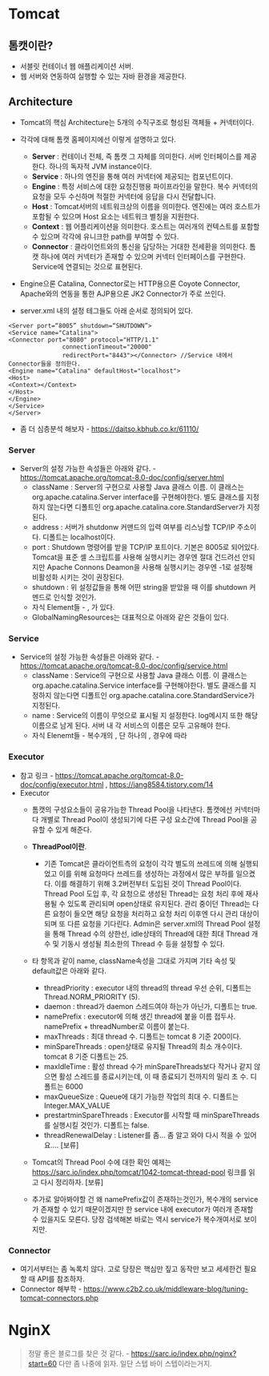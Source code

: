 # Tomcat

## 톰캣이란?
+ 서블릿 컨테이너 웹 애플리케이션 서버.
+ 웹 서버와 연동하여 실행할 수 있는 자바 환경을 제공한다.

## Architecture
+ Tomcat의 핵심 Architecture는 5개의 수직구조로 형성된 객체들 + 커넥터이다.
+ 각각에 대해 톰캣 홈페이지에선 이렇게 설명하고 있다.
    * **Server** : 컨테이너 전체, 즉 톰캣 그 자체를 의미한다. 서버 인터페이스를 제공한다. 하나의 독자적 JVM instance이다.
    * **Service** : 하나의 엔진을 통해 여러 커넥터에 제공되는 컴포넌트이다.
    * **Engine** : 특정 서비스에 대한 요청진행용 파이프라인을 말한다. 복수 커넥터의 요청을 모두 수신하며 적절한 커넥터에 응답을 다시 전달합니다.
    * **Host** : Tomcat서버의 네트워크상의 이름을 의미한다. 엔진에는 여러 호스트가 포함될 수 있으며 Host 요소는 네트워크 별칭을 지원한다.
    * **Context** : 웹 어플리케이션을 의미한다. 호스트는 여러개의 컨텍스트를 포함할 수 있으며 각각에 유니크한 path를 부여할 수 있다.
    * **Connector** : 클라이언트와의 통신을 담당하는 거대한 전세환을 의미한다. 톰캣 하나에 여러 커넥터가 존재할 수 있으며 커넥터 인터페이스를 구현한다. Service에 연결되는 것으로 표현된다.

+ Engine으론 Catalina, Connector로는 HTTP용으론 Coyote Connector, Apache와의 연동을 통한 AJP용으론 JK2 Connector가 주로 쓰인다.

+ server.xml 내의 설정 테그들도 아래 순서로 정의되어 있다.
```
<Server port=“8005” shutdown=“SHUTDOWN”>
<Service name="Catalina">
<Connector port="8080" protocol="HTTP/1.1"
               connectionTimeout="20000"
               redirectPort="8443"></Connector> //Service 내에서 Connector들을 정의한다.
<Engine name="Catalina" defaultHost="localhost">
<Host>
<Context></Context>
</Host>
</Engine>
</Service>
</Server>
```

+ 좀 더 심층분석 해보자 - https://daitso.kbhub.co.kr/61110/

### Server
+ Server의 설정 가능한 속성들은 아래와 같다. - https://tomcat.apache.org/tomcat-8.0-doc/config/server.html
    * className : Server의 구현으로 사용할 Java 클래스 이름. 이 클래스는 org.apache.catalina.Server interface를 구현해야한다. 별도 클래스를 지정하지 않는다면 디폴트인 org.apache.catalina.core.StandardServer가 지정된다.
    * address : 서버가 shutdonw 커맨드의 입력 여부를 리스닝할 TCP/IP 주소이다. 디폴트는 localhost이다.
    * port : Shutdown 명령어를 받을 TCP/IP 포트이다. 기본은 8005로 되어있다. Tomcat을 표준 셸 스크립트를 사용해 실행시키는 경우엔 절대 건드려선 안되지만 Apache Connons Deamon을 사용해 실행시키는 경우엔 -1로 설정해 비활성화 시키는 것이 권장된다.
    * shutdown : 위 설정값들을 통해 어떤 string을 받았을 때 이를 shutdown 커멘드로 인식할 것인가.
    * 자식 Element들 - <Service>, <GlobalNamingResources>가 있다.
    * GlobalNamingResources는 대표적으로 아래와 같은 것들이 있다.

### Service
+ Service의 설정 가능한 속성들은 아래와 같다. - https://tomcat.apache.org/tomcat-8.0-doc/config/service.html
    * className : Service의 구현으로 사용할 Java 클래스 이름. 이 클래스는 org.apache.catalina.Service interface를 구현해야한다. 별도 클래스를 지정하지 않는다면 디폴트인 org.apache.catalina.core.StandardService가 지정된다.
    * name : Service의 이름이 무엇으로 표시될 지 설정한다. log메시지 또한 해당 이름으로 남게 된다. 서버 내 각 서비스의 이름은 모두 고유해야 한다.
    * 자식 Elenemt들 - 복수개의 <Connector>, 단 하나의 <Engine>, 경우에 따라 <Executor>


### Executor
+ 참고 링크 - https://tomcat.apache.org/tomcat-8.0-doc/config/executor.html , https://jang8584.tistory.com/14
+ Executor
    * 톰캣의 구성요소들이 공유가능한 Thread Pool을 나타낸다. 톰캣에선 커넥터마다 개별로 Thread Pool이 생성되기에 다른 구성 요소간에 Thread Pool을 공유할 수 있게 해준다.
    * **ThreadPool이란**.
        + 기존 Tomcat은 클라이언트측의 요청이 각각 별도의 쓰레드에 의해 실행되었고 이를 위해 요청마다 쓰레드를 생성하는 과정에서 많은 부하를 일으켰다. 이를 해결하기 위해 3.2버전부터 도입된 것이 Thread Pool이다. Thread Pool 도입 후, 각 요청으로 생성된 Thread는 요청 처리 후에 재사용될 수 있도록 관리되며 open상태로 유지된다. 관리 중이던 Thread는 다른 요청이 들오면 해당 요청을 처리하고 요청 처리 이후엔 다시 관리 대상이 되며 또 다른 요청을 기다린다. Admin은 server.xml의 Thread Pool 설정을 통해 Thread 수의 상한선, idle상태의 Thread에 대한 최대 Thread 개수 및 기동시 생성될 최소한의 Thread 수 등을 설정할 수 있다.

    * 타 항목과 같이 name, className속성을 그대로 가지며 기타 속성 및 default값은 아래와 같다.
        + threadPriority : executor 내의 thread의 thread 우선 순위, 디폴트는 Thread.NORM_PRIORITY (5). 
        + daemon : thread가 daemon 스레드여야 하는가 아닌가, 디폴트는 true.
        + namePrefix : executor에 의해 생긴 thread에 붙을 이름 접두사. namePrefix + threadNumber로 이름이 붙는다.
        + maxThreads : 최대 thread 수. 디폴트는 tomcat 8 기준 200이다.
        + minSpareThreads : open상태로 유지될 Thread의 최소 개수이다. tomcat 8 기준 디폴트는 25.
        + maxIdleTime : 활성 thread 수가 minSpareThreads보다 작거나 같지 않으면 활성 스레드를 종료시키는데, 이 때 종료되기 전까지의 밀리 초 수. 디폴트는 6000
        + maxQueueSize : Queue에 대기 가능한 작업의 최대 수. 디폴트는 Integer.MAX_VALUE
        + prestartminSpareThreads : Executor를 시작할 때 minSpareThreads를 실행시킬 것인가. 디폴트는 false.
        + threadRenewalDelay : Listener를 좀... 좀 알고 와야 다시 적을 수 있어요.... [보류]
    * Tomcat의 Thread Pool 수에 대한 확인 예제는 https://sarc.io/index.php/tomcat/1042-tomcat-thread-pool 링크를 읽고 다시 정리하자. [보류]
    * 추가로 알아봐야할 건 왜 namePrefix값이 존재하는것인가, 복수개의 service가 존재할 수 있기 때문이겠지만 한 service 내에 executor가 여러개 존재할 수 있을지도 모른다. 당장 검색해본 바로는 역시 service가 복수개여서로 보이지만.

### Connector
+ 여기서부터는 좀 녹록치 않다. 고로 당장은 핵심만 짚고 동작만 보고 세세한건 필요할 때 API를 참조하자.
+ Connector 해부학 - https://www.c2b2.co.uk/middleware-blog/tuning-tomcat-connectors.php




# NginX
> 정말 좋은 블로그를 찾은 것 같다. - https://sarc.io/index.php/nginx?start=60
> 다만 좀 나중에 읽자. 일단 스텝 바이 스텝이라는거지.

